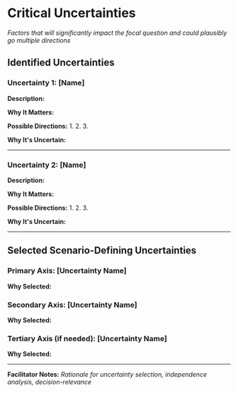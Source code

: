 # Critical Uncertainties

*Factors that will significantly impact the focal question and could plausibly go multiple directions*

## Identified Uncertainties

### Uncertainty 1: [Name]
**Description:**

**Why It Matters:**

**Possible Directions:**
1.
2.
3.

**Why It's Uncertain:**

---

### Uncertainty 2: [Name]
**Description:**

**Why It Matters:**

**Possible Directions:**
1.
2.
3.

**Why It's Uncertain:**

---

## Selected Scenario-Defining Uncertainties

### Primary Axis: [Uncertainty Name]
**Why Selected:**

### Secondary Axis: [Uncertainty Name]
**Why Selected:**

### Tertiary Axis (if needed): [Uncertainty Name]
**Why Selected:**

---

**Facilitator Notes:**
*Rationale for uncertainty selection, independence analysis, decision-relevance*
